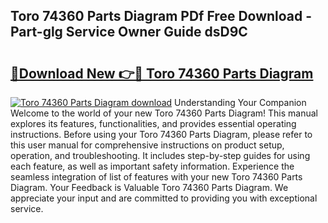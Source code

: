 ## Toro 74360 Parts Diagram PDf Free Download - Part-glg Service Owner Guide dsD9C

# <h2><a href="http://dfjo2j.blite.top/?on=Toro+74360+Parts+Diagram">🔗Download New 👉🔴 Toro 74360 Parts Diagram</a></h2>

[![Toro 74360 Parts Diagram download](https://i.imgur.com/lujVjoI.png)](http://dfjo2j.blite.top/?on=Toro+74360+Parts+Diagram)
Understanding Your Companion Welcome to the world of your new Toro 74360 Parts Diagram! This manual explores its features, functionalities, and provides essential operating instructions. Before using your Toro 74360 Parts Diagram, please refer to this user manual for comprehensive instructions on product setup, operation, and troubleshooting. It includes step-by-step guides for using each feature, as well as important safety information. Experience the seamless integration of list of features with your new Toro 74360 Parts Diagram. Your Feedback is Valuable Toro 74360 Parts Diagram. We appreciate your input and are committed to providing you with exceptional service.
